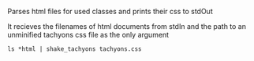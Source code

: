 Parses html files for used classes and prints their css to stdOut

It recieves the filenames of html documents from stdIn and the path to an unminified tachyons css file as the only argument

```ls *html | shake_tachyons tachyons.css```

